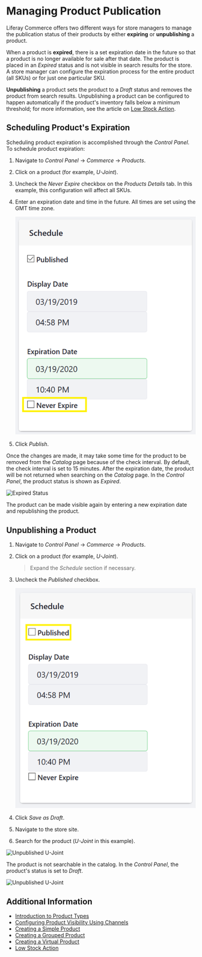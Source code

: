 # Managing Product Publication

Liferay Commerce offers two different ways for store managers to manage the publication status of their products by either **expiring** or **unpublishing** a product.

When a product is **expired**, there is a set expiration date in the future so that a product is no longer available for sale after that date. The product is placed in an _Expired_ status and is not visible in search results for the store. A store manager can configure the expiration process for the entire product (all SKUs) or for just one particular SKU.

**Unpublishing** a product sets the product to a _Draft_ status and removes the product from search results. Unpublishing a product can be configured to happen automatically if the product's inventory falls below a minimum threshold; for more information, see the article on [Low Stock Action](./low-stock-action.md).

## Scheduling Product's Expiration

Scheduling product expiration is accomplished through the _Control Panel_. To schedule product expiration:

1. Navigate to _Control Panel_ → _Commerce_ → _Products_.
1. Click on a product (for example, _U-Joint_).
1. Uncheck the _Never Expire_ checkbox on the _Products Details_ tab. In this example, this configuration will affect all SKUs.
1. Enter an expiration date and time in the future. All times are set using the GMT time zone.

    ![Setting a Product's Expiration Date](./managing-product-publication/images/03.png)

1. Click _Publish_.

Once the changes are made, it may take some time for the product to be removed from the _Catalog_ page because of the check interval. By default, the check interval is set to 15 minutes. After the expiration date, the product will be not returned when searching on the _Catalog_ page. In the _Control Panel_, the product status is shown as _Expired_.

![Expired Status](./managing-product-publication/images/04.png)

The product can be made visible again by entering a new expiration date and republishing the product.

## Unpublishing a Product

1. Navigate to _Control Panel_ → _Commerce_ → _Products_.
1. Click on a product (for example, _U-Joint_).
    > Expand the _Schedule_ section if necessary.
1. Uncheck the _Published_ checkbox.

    ![Unchecked Published box](./managing-product-publication/images/01.png)

1. Click _Save as Draft_.
1. Navigate to the store site.
1. Search for the product (_U-Joint_ in this example).

![Unpublished U-Joint](./managing-product-publication/images/02.png)

The product is not searchable in the catalog. In the _Control Panel_, the product's status is set to _Draft_.

![Unpublished U-Joint](./managing-product-publication/images/05.png)

## Additional Information

* [Introduction to Product Types](../creating-and-managing-products/product-types/introduction-to-product-types.md)
* [Configuring Product Visibility Using Channels](../creating-and-managing-products/channels/configuring-product-visibility-using-channels.md)
* [Creating a Simple Product](../creating-and-managing-products/product-types/creating-a-simple-product.md)
* [Creating a Grouped Product](../creating-and-managing-products/product-types/creating-a-grouped-product.md)
* [Creating a Virtual Product](../creating-and-managing-products/product-types/creating-a-virtual-product.md)
* [Low Stock Action](./low-stock-action.md)
